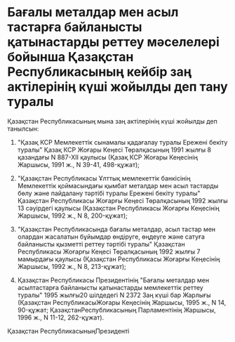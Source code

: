 # Бағалы металдар мен асыл тастарға байланысты қатынастарды реттеу мәселелерi бойынша Қазақстан Республикасының кейбiр заң актiлерiнiң күшi жойылды деп тану туралы

Қазақстан Республикасының мына заң актiлерiнiң күшi жойылды деп танылсын:

1) "Қазақ КСР Мемлекеттiк сынамалы қадағалау туралы Ереженi бекiту туралы" Қазақ КСР Жоғары Кеңесi Төралқасының 1991 жылғы 8 қазандағы N 887-XII қаулысы (Қазақ КСР Жоғары Кеңесiнiң Жаршысы, 1991 ж., N 39-41, 498-құжат);

2) "Қазақстан Республикасы Ұлттық мемлекеттiк банкiсiнiң Мемлекеттiк қоймасындағы қымбат металдар мен асыл тастарды бөлу және пайдалану тәртiбi туралы Ереженi бекiту туралы" Қазақстан Республикасы Жоғарғы Кеңесi Төралқасының 1992 жылғы 13 сәуiрдегi қаулысы (Қазақстан Республикасы Жоғарғы Кеңесiнiң Жаршысы, 1992 ж., N 8, 200-құжат);

3) "Қазақстан Республикасында бағалы металдар, асыл тастар мен олардан жасалатын бұйымдар өндiруге, өңдеуге және сатуға байланысты қызметтi реттеу тәртiбi туралы" Қазақстан Республикасы Жоғарғы Кеңесi Төралқасының 1992 жылғы 7 мамырдағы қаулысы (Қазақстан Республикасы Жоғарғы Кеңесiнiң Жаршысы, 1992 ж., N 8, 213-құжат);

4) Қазақстан Республикасы Президентiнiң "Бағалы металдар мен асылтастарға байланысты қатынастарды мемлекеттiк реттеу туралы" 1995 жылғы20 шiлдедегi N 2372 Заң күшi бар Жарлығы (Қазақстан РеспубликасыЖоғары Кеңесiнiң Жаршысы, 1995 ж., N 14, 90-құжат; ҚазақстанРеспубликасының Парламентiнiң Жаршысы, 1996 ж., N 11-12, 262-құжат).

Қазақстан РеспубликасыныңПрезидентi

